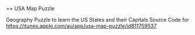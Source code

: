 == USA Map Puzzle

Geography Puzzle to learn the US States and their Capitals
Source Code for https://itunes.apple.com/au/app/usa-map-puzzle/id811759537
